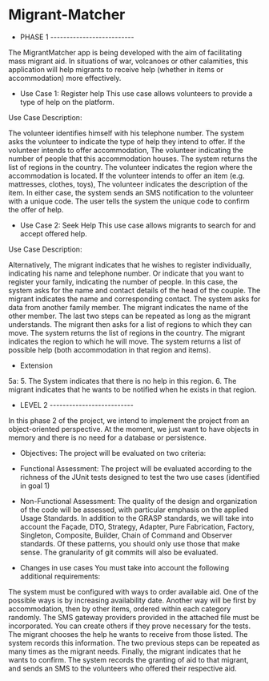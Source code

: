 # Migrant-Matcher

- PHASE 1 --------------------------

The MigrantMatcher app is being developed with the aim of facilitating mass migrant aid. In situations of war, volcanoes or other calamities, this application will help migrants to receive help (whether in items or accommodation) more effectively.

- Use Case 1: Register help
This use case allows volunteers to provide a type of help on the platform.

Use Case Description:

The volunteer identifies himself with his telephone number.
The system asks the volunteer to indicate the type of help they intend to offer.
If the volunteer intends to offer accommodation,
The volunteer indicating the number of people that this accommodation houses.
The system returns the list of regions in the country.
The volunteer indicates the region where the accommodation is located.
If the volunteer intends to offer an item (e.g. mattresses, clothes, toys),
The volunteer indicates the description of the item.
In either case, the system sends an SMS notification to the volunteer with a unique code.
The user tells the system the unique code to confirm the offer of help.

- Use Case 2: Seek Help
This use case allows migrants to search for and accept offered help.

Use Case Description:

Alternatively,
The migrant indicates that he wishes to register individually, indicating his name and telephone number.
Or indicate that you want to register your family, indicating the number of people.
In this case, the system asks for the name and contact details of the head of the couple.
The migrant indicates the name and corresponding contact.
The system asks for data from another family member.
The migrant indicates the name of the other member.
The last two steps can be repeated as long as the migrant understands.
The migrant then asks for a list of regions to which they can move.
The system returns the list of regions in the country.
The migrant indicates the region to which he will move.
The system returns a list of possible help (both accommodation in that region and items).

- Extension

5a:
5. The System indicates that there is no help in this region.
6. The migrant indicates that he wants to be notified when he exists in that region.

- LEVEL 2 --------------------------

In this phase 2 of the project, we intend to implement the project from an object-oriented perspective. At the moment, we just want to have objects in memory and there is no need for a database or persistence.

- Objectives:
The project will be evaluated on two criteria:

- Functional Assessment: The project will be evaluated according to the richness of the JUnit tests designed to test the two use cases (identified in goal 1)

- Non-Functional Assessment: The quality of the design and organization of the code will be assessed, with particular emphasis on the applied Usage Standards. In addition to the GRASP standards, we will take into account the Façade, DTO, Strategy, Adapter, Pure Fabrication, Factory, Singleton, Composite, Builder, Chain of Command and Observer standards. Of these patterns, you should only use those that make sense. The granularity of git commits will also be evaluated.

- Changes in use cases
You must take into account the following additional requirements:

The system must be configured with ways to order available aid. One of the possible ways is by increasing availability date. Another way will be first by accommodation, then by other items, ordered within each category randomly.
The SMS gateway providers provided in the attached file must be incorporated. You can create others if they prove necessary for the tests.
The migrant chooses the help he wants to receive from those listed.
The system records this information.
The two previous steps can be repeated as many times as the migrant needs.
Finally, the migrant indicates that he wants to confirm.
The system records the granting of aid to that migrant, and sends an SMS to the volunteers who offered their respective aid.
